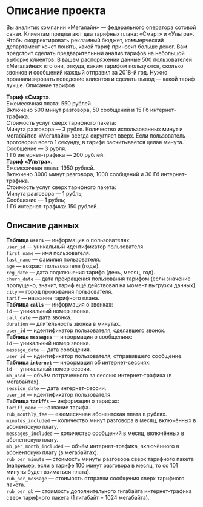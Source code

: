 # Описание проекта

Вы аналитик компании «Мегалайн» — федерального оператора сотовой связи. Клиентам предлагают два тарифных плана: «Смарт» и «Ультра». Чтобы скорректировать рекламный бюджет, коммерческий департамент хочет понять, какой тариф приносит больше денег.
Вам предстоит сделать предварительный анализ тарифов на небольшой выборке клиентов. В вашем распоряжении данные 500 пользователей «Мегалайна»: кто они, откуда, каким тарифом пользуются, сколько звонков и сообщений каждый отправил за 2018-й год. Нужно проанализировать поведение клиентов и сделать вывод — какой тариф лучше.
Описание тарифов

**Тариф «Смарт»**.  
Ежемесячная плата: 550 рублей.  
Включено 500 минут разговора, 50 сообщений и 15 Гб интернет-трафика.  
Стоимость услуг сверх тарифного пакета:  
Минута разговора — 3 рубля. Количество использованных минут и мегабайтов «Мегалайн» всегда округляет вверх. Если пользователь проговорил всего 1 секунду, в тарифе засчитывается целая минута.  
Сообщение — 3 рубля.  
1 Гб интернет-трафика — 200 рублей.  
**Тариф «Ультра»**.  
Ежемесячная плата: 1950 рублей.  
Включено 3000 минут разговора, 1000 сообщений и 30 Гб интернет-трафика.  
Стоимость услуг сверх тарифного пакета:  
Минута разговора — 1 рубль;  
Сообщение — 1 рубль;  
1 Гб интернет-трафика: 150 рублей.  

## Описание данных

**Таблица `users`** — информация о пользователях:   
`user_id` — уникальный идентификатор пользователя.  
`first_name` — имя пользователя.  
`last_name` — фамилия пользователя.  
`age` — возраст пользователя (годы).  
`reg_date` — дата подключения тарифа (день, месяц, год).  
`churn_date` — дата прекращения пользования тарифом (если значение пропущено, значит, тариф ещё действовал на момент выгрузки данных).  
`city` — город проживания пользователя.  
`tarif` — название тарифного плана.  
**Таблица `calls`** — информация о звонках:  
`id` — уникальный номер звонка.  
`call_date` — дата звонка.  
`duration` — длительность звонка в минутах.  
`user_id` — идентификатор пользователя, сделавшего звонок.  
**Таблица `messages`** — информация о сообщениях:  
`id` — уникальный номер звонка.  
`message_date` — дата сообщения.  
`user_id` — идентификатор пользователя, отправившего сообщение.  
**Таблица `internet`** — информация об интернет-сессиях:  
`id` — уникальный номер сессии.  
`mb_used` — объём потраченного за сессию интернет-трафика (в мегабайтах).  
`session_date` — дата интернет-сессии.  
`user_id` — идентификатор пользователя.  
**Таблица `tariffs`** — информация о тарифах:  
`tariff_name` — название тарифа.  
`rub_monthly_fee` — ежемесячная абонентская плата в рублях.  
`minutes_included` — количество минут разговора в месяц, включённых в абонентскую плату.  
`messages_included` — количество сообщений в месяц, включённых в абонентскую плату.  
`mb_per_month_included` — объём интернет-трафика, включённого в абонентскую плату (в мегабайтах).  
`rub_per_minute` — стоимость минуты разговора сверх тарифного пакета (например, если в тарифе 100 минут разговора в месяц, то со 101 минуты будет взиматься плата).  
`rub_per_message` — стоимость отправки сообщения сверх тарифного пакета.  
`rub_per_gb` — стоимость дополнительного гигабайта интернет-трафика сверх тарифного пакета (1 гигабайт = 1024 мегабайта).  
